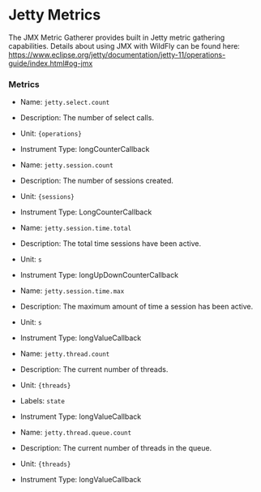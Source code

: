# Jetty Metrics

The JMX Metric Gatherer provides built in Jetty metric gathering capabilities.
Details about using JMX with WildFly can be found here: https://www.eclipse.org/jetty/documentation/jetty-11/operations-guide/index.html#og-jmx

### Metrics
* Name: `jetty.select.count`
* Description: The number of select calls.
* Unit: `{operations}`
* Instrument Type: longCounterCallback


* Name: `jetty.session.count`
* Description: The number of sessions created.
* Unit: `{sessions}`
* Instrument Type: LongCounterCallback


* Name: `jetty.session.time.total`
* Description: The total time sessions have been active.
* Unit: `s`
* Instrument Type: longUpDownCounterCallback


* Name: `jetty.session.time.max`
* Description: The maximum amount of time a session has been active.
* Unit: `s`
* Instrument Type: longValueCallback


* Name: `jetty.thread.count`
* Description: The current number of threads.
* Unit: `{threads}`
* Labels: `state`
* Instrument Type: longValueCallback


* Name: `jetty.thread.queue.count`
* Description: The current number of threads in the queue.
* Unit: `{threads}`
* Instrument Type: longValueCallback
